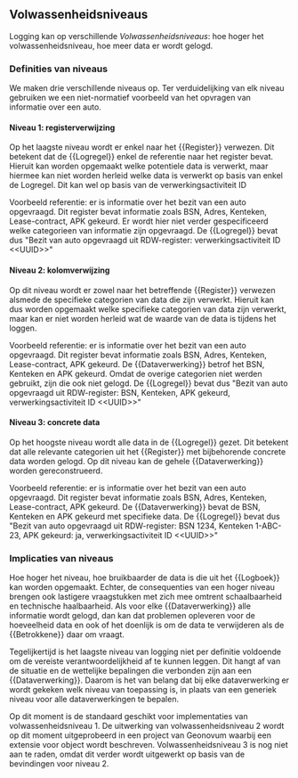 ## Volwassenheidsniveaus

Logging kan op verschillende <dfn>Volwassenheidsniveaus</dfn>: hoe hoger het volwassenheidsniveau, hoe meer data er wordt gelogd.

### Definities van niveaus

We maken drie verschillende niveaus op.
Ter verduidelijking van elk niveau gebruiken we een niet-normatief voorbeeld van het opvragen van informatie over een auto.

#### Niveau 1: registerverwijzing

Op het laagste niveau wordt er enkel naar het {{Register}} verwezen.
Dit betekent dat de {{Logregel}} enkel de referentie naar het register bevat.
Hieruit kan worden opgemaakt welke potentiele data is verwerkt, maar hiermee kan niet worden herleid welke data is verwerkt op basis van enkel de Logregel.
Dit kan wel op basis van de verwerkingsactiviteit ID

Voorbeeld referentie: er is informatie over het bezit van een auto opgevraagd.
Dit register bevat informatie zoals BSN, Adres, Kenteken, Lease-contract, APK gekeurd.
Er wordt hier niet verder gespecificeerd welke categorieen van informatie zijn opgevraagd.
De {{Logregel}} bevat dus "Bezit van auto opgevraagd uit RDW-register: verwerkingsactiviteit ID &lt;&lt;UUID&gt;&gt;"

#### Niveau 2: kolomverwijzing

Op dit niveau wordt er zowel naar het betreffende {{Register}} verwezen alsmede de specifieke categorien van data die zijn verwerkt.
Hieruit kan dus worden opgemaakt welke specifieke categorien van data zijn verwerkt, maar kan er niet worden herleid wat de waarde van de data is tijdens het loggen.

Voorbeeld referentie: er is informatie over het bezit van een auto opgevraagd.
Dit register bevat informatie zoals BSN, Adres, Kenteken, Lease-contract, APK gekeurd.
De {{Dataverwerking}} betrof het BSN, Kenteken en APK gekeurd.
Omdat de overige categorien niet werden gebruikt, zijn die ook niet gelogd.
De {{Logregel}} bevat dus "Bezit van auto opgevraagd uit RDW-register: BSN, Kenteken, APK gekeurd, verwerkingsactiviteit ID &lt;&lt;UUID&gt;&gt;"

#### Niveau 3: concrete data

Op het hoogste niveau wordt alle data in de {{Logregel}} gezet.
Dit betekent dat alle relevante categorien uit het {{Register}} met bijbehorende concrete data worden gelogd.
Op dit niveau kan de gehele {{Dataverwerking}} worden gereconstrueerd.

Voorbeeld referentie: er is informatie over het bezit van een auto opgevraagd.
Dit register bevat informatie zoals BSN, Adres, Kenteken, Lease-contract, APK gekeurd.
De {{Dataverwerking}} bevat de BSN, Kenteken en APK gekeurd met specifieke data.
De {{Logregel}} bevat dus "Bezit van auto opgevraagd uit RDW-register: BSN 1234, Kenteken 1-ABC-23, APK gekeurd: ja, verwerkingsactiviteit ID &lt;&lt;UUID&gt;&gt;"

### Implicaties van niveaus

Hoe hoger het niveau, hoe bruikbaarder de data is die uit het {{Logboek}} kan worden opgemaakt.
Echter, de consequenties van een hoger niveau brengen ook lastigere vraagstukken met zich mee omtrent schaalbaarheid en technische haalbaarheid.
Als voor elke {{Dataverwerking}} alle informatie wordt gelogd, dan kan dat problemen opleveren voor de hoeveelheid data en ook of het doenlijk is om de data te verwijderen als de {{Betrokkene}} daar om vraagt.

Tegelijkertijd is het laagste niveau van logging niet per definitie voldoende om de vereiste verantwoordelijkheid af te kunnen leggen.
Dit hangt af van de situatie en de wettelijke bepalingen die verbonden zijn aan een {{Dataverwerking}}.
Daarom is het van belang dat bij elke dataverwerking er wordt gekeken welk niveau van toepassing is, in plaats van een generiek niveau voor alle dataverwerkingen te bepalen.

<p class="note">Op dit moment is de standaard geschikt voor implementaties van volwassenheidsniveau 1.
De uitwerking van volwassenheidsniveau 2 wordt op dit moment uitgeprobeerd in een project van Geonovum waarbij een extensie voor object wordt beschreven.
Volwassenheidsniveau 3 is nog niet aan te raden, omdat dit verder wordt uitgewerkt op basis van de bevindingen voor niveau 2.

